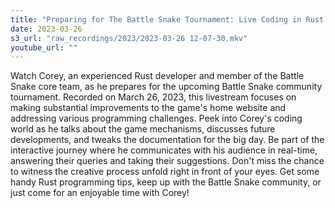 ```yaml
---
title: "Preparing for The Battle Snake Tournament: Live Coding in Rust | Coreyja Stream" "
date: 2023-03-26
s3_url: "raw_recordings/2023/2023-03-26 12-07-30.mkv"
youtube_url: ""
---
```


Watch Corey, an experienced Rust developer and member of the Battle Snake core team, as he prepares for the upcoming Battle Snake community tournament. Recorded on March 26, 2023, this livestream focuses on making substantial improvements to the game's home website and addressing various programming challenges. Peek into Corey's coding world as he talks about the game mechanisms, discusses future developments, and tweaks the documentation for the big day. Be part of the interactive journey where he communicates with his audience in real-time, answering their queries and taking their suggestions. Don't miss the chance to witness the creative process unfold right in front of your eyes. Get some handy Rust programming tips, keep up with the Battle Snake community, or just come for an enjoyable time with Corey!
